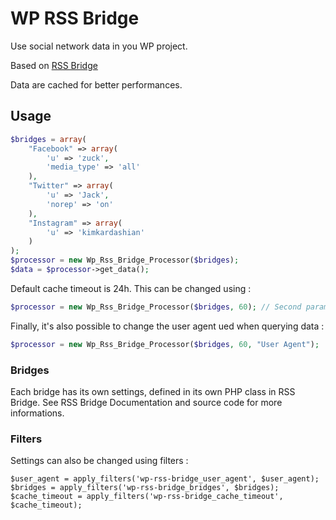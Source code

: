# WP RSS Bridge

Use social network data in you WP project.

Based on [RSS Bridge](https://github.com/RSS-Bridge/rss-bridge/)

Data are cached for better performances.

## Usage

```php
$bridges = array(
    "Facebook" => array(
        'u' => 'zuck',
        'media_type' => 'all'
    ),
    "Twitter" => array(
        'u' => 'Jack',
        'norep' => 'on'
    ),
    "Instagram" => array(
        'u' => 'kimkardashian'
    )
);
$processor = new Wp_Rss_Bridge_Processor($bridges);
$data = $processor->get_data();
```

Default cache timeout is 24h. This can be changed using : 

```php
$processor = new Wp_Rss_Bridge_Processor($bridges, 60); // Second parameter is cache timeout in seconds.
```

Finally, it's also possible to change the user agent ued when querying data : 

```php
$processor = new Wp_Rss_Bridge_Processor($bridges, 60, "User Agent");
```

### Bridges

Each bridge has its own settings, defined in its own PHP class in RSS Bridge. See RSS Bridge Documentation and source code for more informations.

### Filters

Settings can also be changed using filters : 

```
$user_agent = apply_filters('wp-rss-bridge_user_agent', $user_agent);
$bridges = apply_filters('wp-rss-bridge_bridges', $bridges);
$cache_timeout = apply_filters('wp-rss-bridge_cache_timeout', $cache_timeout);
```